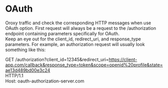 # OAuth

Oroxy traffic and check the corresponding HTTP messages when use OAuth option. First request will always be a request to the /authorization endpoint containing parameters specifically for OAuth.   
Keep an eye out for the client_id, redirect_uri, and response_type parameters. For example, an authorization request will usually look something like this:

GET /authorization?client_id=12345&redirect_uri=https://client-app.com/callback&response_type=token&scope=openid%20profile&state=ae13d489bd00e3c24  
HTTP/1.1  
Host: oauth-authorization-server.com  

